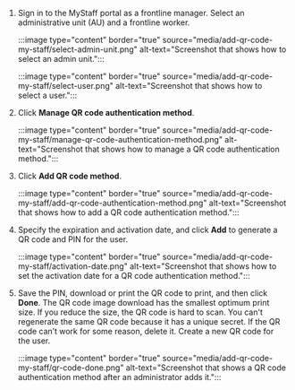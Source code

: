 1. Sign in to the MyStaff portal as a frontline manager. Select an administrative unit (AU) and a frontline worker.

   :::image type="content" border="true" source="media/add-qr-code-my-staff/select-admin-unit.png" alt-text="Screenshot that shows how to select an admin unit.":::

   :::image type="content" border="true" source="media/add-qr-code-my-staff/select-user.png" alt-text="Screenshot that shows how to select a user.":::

1. Click **Manage QR code authentication method**.

   :::image type="content" border="true" source="media/add-qr-code-my-staff/manage-qr-code-authentication-method.png" alt-text="Screenshot that shows how to manage a QR code authentication method.":::

1. Click **Add QR code method**.

   :::image type="content" border="true" source="media/add-qr-code-my-staff/add-qr-code-authentication-method.png" alt-text="Screenshot that shows how to add a QR code authentication method.":::

1. Specify the expiration and activation date, and click **Add** to generate a QR code and PIN for the user.

   :::image type="content" border="true" source="media/add-qr-code-my-staff/activation-date.png" alt-text="Screenshot that shows how to set the activation date for a QR code authentication method.":::

1. Save the PIN, download or print the QR code to print, and then click **Done**. The QR code image download has the smallest optimum print size. If you reduce the size, the QR code is hard to scan. You can't regenerate the same QR code because it has a unique secret. If the QR code can’t work for some reason, delete it. Create a new QR code for the user.

   :::image type="content" border="true" source="media/add-qr-code-my-staff/qr-code-done.png" alt-text="Screenshot that shows a QR code authentication method after an administrator adds it.":::